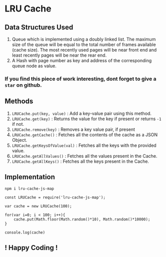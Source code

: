 # LRU Cache

## Data Structures Used
1. Queue which is implemented using a doubly linked list. The maximum size of the queue will be equal to the total number of frames available (cache size). The most recently used pages will be near front end and least recently pages will be near the rear end. 
2. A Hash with page number as key and address of the corresponding queue node as value.

### If you find this piece of work interesting, dont forget to give a `star` on github.

## Methods

1. `LRUCache.put(key, value)` : Add a key-value pair using this method.
2. `LRUCache.get(key)`  : Returns the value for the key if present or returns `-1` if not.
3. `LRUCache.remove(key)` : Removes a key value pair, if present
4. `LRUCache.getCache()` : Fetches all the contents of the cache as a JSON Object.
5. `LRUCache.getKeysOfValue(val)` : Fetches all the keys with the provided value.
6. `LRUCache.getAllValues()` : Fetches all the values present in the Cache.
7. `LRUCache.getAllKeys()` : Fetches all the keys present in the Cache.

## Implementation
```
npm i lru-cache-js-map
```

```
const LRUCache = require('lru-cache-js-map');

var cache = new LRUCache(100);

for(var i=0; i < 100; i++){
    cache.put(Math.floor(Math.random()*10), Math.random()*10000);
}

console.log(cache)
```


## ! Happy Coding !